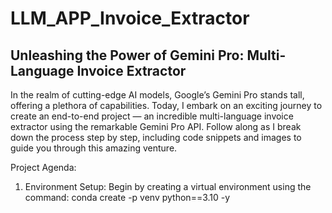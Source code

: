 # LLM_APP_Invoice_Extractor
## Unleashing the Power of Gemini Pro: Multi-Language Invoice Extractor

In the realm of cutting-edge AI models, Google’s Gemini Pro stands tall, offering a plethora of capabilities. Today, I embark on an exciting journey to create an end-to-end project — an incredible multi-language invoice extractor using the remarkable Gemini Pro API. Follow along as I break down the process step by step, including code snippets and images to guide you through this amazing venture.

Project Agenda:
1. Environment Setup:
Begin by creating a virtual environment using the command:
conda create -p venv python==3.10 -y
